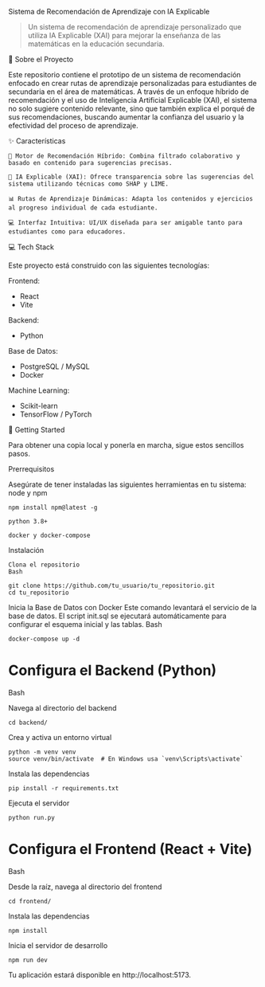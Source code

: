 Sistema de Recomendación de Aprendizaje con IA Explicable

> Un sistema de recomendación de aprendizaje personalizado que utiliza IA Explicable (XAI) para mejorar la enseñanza de las matemáticas en la educación secundaria.

📝 Sobre el Proyecto

Este repositorio contiene el prototipo de un sistema de recomendación enfocado en crear rutas de aprendizaje personalizadas para estudiantes de secundaria en el área de matemáticas. A través de un enfoque híbrido de recomendación y el uso de Inteligencia Artificial Explicable (XAI), el sistema no solo sugiere contenido relevante, sino que también explica el porqué de sus recomendaciones, buscando aumentar la confianza del usuario y la efectividad del proceso de aprendizaje.

✨ Características

    🤖 Motor de Recomendación Híbrido: Combina filtrado colaborativo y basado en contenido para sugerencias precisas.

    🧠 IA Explicable (XAI): Ofrece transparencia sobre las sugerencias del sistema utilizando técnicas como SHAP y LIME.

    📊 Rutas de Aprendizaje Dinámicas: Adapta los contenidos y ejercicios al progreso individual de cada estudiante.

    💻 Interfaz Intuitiva: UI/UX diseñada para ser amigable tanto para estudiantes como para educadores.

💻 Tech Stack

Este proyecto está construido con las siguientes tecnologías:

  Frontend:

  * React
  * Vite

  Backend:

  * Python

  Base de Datos:

  * PostgreSQL / MySQL
  *  Docker

  Machine Learning:

  * Scikit-learn
  * TensorFlow / PyTorch

🚀 Getting Started

Para obtener una copia local y ponerla en marcha, sigue estos sencillos pasos.

Prerrequisitos

Asegúrate de tener instaladas las siguientes herramientas en tu sistema: node y npm

    npm install npm@latest -g

    python 3.8+

    docker y docker-compose

Instalación

    Clona el repositorio
    Bash

    git clone https://github.com/tu_usuario/tu_repositorio.git
    cd tu_repositorio

Inicia la Base de Datos con Docker
Este comando levantará el servicio de la base de datos. El script init.sql se ejecutará automáticamente para configurar el esquema inicial y las tablas.
Bash

    docker-compose up -d

# Configura el Backend (Python)
Bash

Navega al directorio del backend

    cd backend/
    
Crea y activa un entorno virtual

    python -m venv venv
    source venv/bin/activate  # En Windows usa `venv\Scripts\activate`

Instala las dependencias

    pip install -r requirements.txt

Ejecuta el servidor

    python run.py

# Configura el Frontend (React + Vite)
Bash

Desde la raíz, navega al directorio del frontend

    cd frontend/

Instala las dependencias

    npm install

Inicia el servidor de desarrollo

    npm run dev

Tu aplicación estará disponible en http://localhost:5173.
